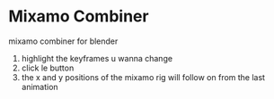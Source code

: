 # Mixamo Combiner
mixamo combiner for blender

1. highlight the keyframes u wanna change
2. click le button
3. the x and y positions of the mixamo rig will follow on from the last animation
